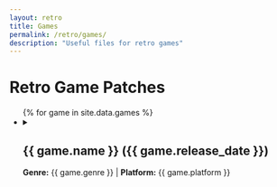 ```yaml
---
layout: retro
title: Games
permalink: /retro/games/
description: "Useful files for retro games"
---
```


<div class="games-section">
  <h1>Retro Game Patches</h1>
  <ul class="games-list">
    {% for game in site.data.games %}
      <li class="game-entry">
        <details>
          <summary>
            <h2>{{ game.name }} ({{ game.release_date }})</h2>
            <p>
              <strong>Genre:</strong> {{ game.genre }} | <strong>Platform:</strong> {{ game.platform }}
            </p>
          </summary>
          <div class="game-content">
            <!-- Patches Section -->
            {% if game.patches %}
              <div class="patches-section">
                <h3>Patches</h3>
                <ul class="patches-list">
                  {% for patch in game.patches %}
                    <li>
                      <span class="patch-title">{{ patch.title }}</span><br>
                      <div class="patch-links">
                        <a href="{{ patch.url }}" class="patch-url" target="_blank">Main Link</a>
                        {% if patch.backup_url %}
                          <a href="{{ patch.backup_url }}" class="patch-url" target="_blank">Backup Link</a>
                        {% endif %}
                      </div>
                      <div class="patch-description">{{ patch.description }}</div>
                    </li>
                  {% endfor %}
                </ul>
              </div>
            {% endif %}

            <!-- Tools Section -->
            {% if game.tools %}
              <div class="tools-section">
                <h3>Tools</h3>
                <ul class="tools-list">
                  {% for tool in game.tools %}
                    <li>
                      <span class="tool-title">{{ tool.title }}</span><br>
                      <div class="tool-links">
                        <a href="{{ tool.url }}" class="tool-url" target="_blank">Main Link</a>
                        {% if tool.backup_url %}
                          <a href="{{ tool.backup_url }}" class="tool-url" target="_blank">Backup Link</a>
                        {% endif %}
                      </div>
                      <div class="tool-description">{{ tool.description }}</div>
                    </li>
                  {% endfor %}
                </ul>
              </div>
            {% endif %}

            <!-- Reviews & Guides Section (combining reviews, walkthroughs, and cheats) -->
            {% if game.reviews or game.walkthroughs or game.cheats %}
              <div class="reviews-section">
                <h3>Reviews &amp; Guides</h3>
                <ul class="reviews-list">
                  {% if game.reviews %}
                    {% for review in game.reviews %}
                      <li class="review-entry">
                        <strong>{{ review.title }}</strong><br>
                        <a href="{{ review.url }}" class="review-link" target="_blank">Read More</a><br>
                        <span class="review-description">{{ review.description }}</span>
                      </li>
                    {% endfor %}
                  {% endif %}
                  {% if game.walkthroughs %}
                    {% for walkthrough in game.walkthroughs %}
                      <li class="review-entry">
                        <strong>{{ walkthrough.title }}</strong><br>
                        <a href="{{ walkthrough.url }}" class="review-link" target="_blank">Read More</a><br>
                        <span class="review-description">{{ walkthrough.description }}</span>
                      </li>
                    {% endfor %}
                  {% endif %}
                  {% if game.cheats %}
                    {% for cheat in game.cheats %}
                      <li class="review-entry">
                        <strong>{{ cheat.title }}</strong><br>
                        <a href="{{ cheat.url }}" class="review-link" target="_blank">Read More</a><br>
                        <span class="review-description">{{ cheat.description }}</span>
                      </li>
                    {% endfor %}
                  {% endif %}
                </ul>
              </div>
            {% endif %}

            <!-- Media Section -->
            {% if game.media %}
              <div class="media-section">
                <h3>Media</h3>
                <ul class="media-list">
                  {% for media in game.media %}
                    <li class="media-item">
                      {% if media.type == "image" %}
                        <img src="{{ media.url }}" alt="{{ media.caption }}" class="media-image"><br>
                        <span class="media-caption">{{ media.caption }}</span>
                      {% elsif media.type == "video" %}
                        <a href="{{ media.url }}" class="media-link" target="_blank">Video Link</a><br>
                        <span class="media-caption">{{ media.caption }}</span>
                      {% endif %}
                    </li>
                  {% endfor %}
                </ul>
              </div>
            {% endif %}
          </div>
        </details>
      </li>
    {% endfor %}

  </ul>
</div>
